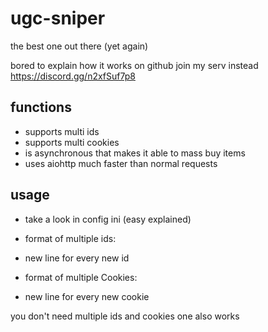 # ugc-sniper
the best one out there (yet again)

bored to explain how it works on github join my serv instead https://discord.gg/n2xfSuf7p8


## functions
- supports multi ids
- supports multi cookies
- is asynchronous that makes it able to mass buy items
- uses aiohttp much faster than normal requests


## usage
- take a look in config ini (easy explained)
- format of multiple ids:  
- new line for every new id
   
- format of multiple Cookies:
- new line for every new cookie
                           
you don't need multiple ids and cookies one also works
                           
